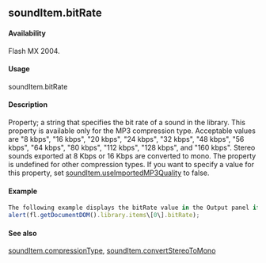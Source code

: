 ## soundItem.bitRate

#### Availability

Flash MX 2004.

#### Usage

soundItem.bitRate

#### Description

Property; a string that specifies the bit rate of a sound in the library. This property is available only for the MP3 compression type. Acceptable values are "8 kbps", "16 kbps", "20 kbps", "24 kbps", "32 kbps", "48 kbps", "56
kbps", "64 kbps", "80 kbps", "112 kbps", "128 kbps", and "160 kbps". Stereo sounds exported at 8 Kbps or 16 Kbps are converted to mono. The property is undefined for other compression types.
If you want to specify a value for this property, set [soundItem.useImportedMP3Quality](#!AdobeDocs/developers-animatesdk-docs/master/SoundItem_object/soundIt13.md) to false.

#### Example

```javascript
The following example displays the bitRate value in the Output panel if the specified item in the library has the MP3 compression type:
alert(fl.getDocumentDOM().library.items\[0\].bitRate);

```
#### See also

[soundItem.compressionType](#!AdobeDocs/developers-animatesdk-docs/master/SoundItem_object/soundIte2.md), [soundItem.convertStereoToMono](#!AdobeDocs/developers-animatesdk-docs/master/SoundItem_object/soundIte3.md)
